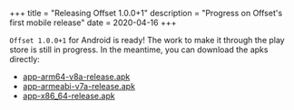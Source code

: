 +++
title = "Releasing Offset 1.0.0+1"
description = "Progress on Offset's first mobile release"
date = 2020-04-16
+++

`Offset 1.0.0+1` for Android is ready!
The work to make it through the play store is still in progress.
In the meantime, you can download the apks directly:

- [app-arm64-v8a-release.apk](https://www.offsetcredit.org/offset_1_0_0/app-arm64-v8a-release.apk)
- [app-armeabi-v7a-release.apk](https://www.offsetcredit.org/offset_1_0_0/app-armeabi-v7a-release.apk)
- [app-x86_64-release.apk](https://www.offsetcredit.org/offset_1_0_0/app-x86_64-release.apk)
